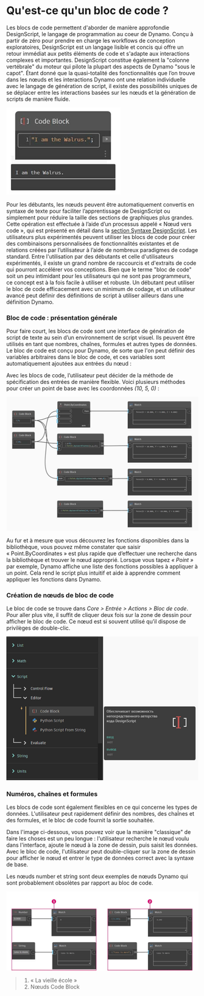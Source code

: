 # Qu'est-ce qu'un bloc de code ?

Les blocs de code permettent d'aborder de manière approfondie DesignScript, le langage de programmation au coeur de Dynamo. Conçu à partir de zéro pour prendre en charge les workflows de conception exploratoires, DesignScript est un langage lisible et concis qui offre un retour immédiat aux petits éléments de code et s'adapte aux interactions complexes et importantes. DesignScript constitue également la "colonne vertébrale" du moteur qui pilote la plupart des aspects de Dynamo "sous le capot". Étant donné que la quasi-totalité des fonctionnalités que l’on trouve dans les nœuds et les interactions Dynamo ont une relation individuelle avec le langage de génération de script, il existe des possibilités uniques de se déplacer entre les interactions basées sur les nœuds et la génération de scripts de manière fluide.

![](../images/8-1/1/codeblock.jpg)

Pour les débutants, les nœuds peuvent être automatiquement convertis en syntaxe de texte pour faciliter l’apprentissage de DesignScript ou simplement pour réduire la taille des sections de graphiques plus grandes. Cette opération est effectuée à l’aide d’un processus appelé « Nœud vers code », qui est présenté en détail dans la [section Syntaxe DesignScript](2-design-script-syntax.md). Les utilisateurs plus expérimentés peuvent utiliser les blocs de code pour créer des combinaisons personnalisées de fonctionnalités existantes et de relations créées par l’utilisateur à l’aide de nombreux paradigmes de codage standard. Entre l'utilisation par des débutants et celle d'utilisateurs expérimentés, il existe un grand nombre de raccourcis et d'extraits de code qui pourront accélérer vos conceptions. Bien que le terme "bloc de code" soit un peu intimidant pour les utilisateurs qui ne sont pas programmeurs, ce concept est à la fois facile à utiliser et robuste. Un débutant peut utiliser le bloc de code efficacement avec un minimum de codage, et un utilisateur avancé peut définir des définitions de script à utiliser ailleurs dans une définition Dynamo.

### Bloc de code : présentation générale

Pour faire court, les blocs de code sont une interface de génération de script de texte au sein d’un environnement de script visuel. Ils peuvent être utilisés en tant que nombres, chaînes, formules et autres types de données. Le bloc de code est conçu pour Dynamo, de sorte que l'on peut définir des variables arbitraires dans le bloc de code, et ces variables sont automatiquement ajoutées aux entrées du nœud :

Avec les blocs de code, l’utilisateur peut décider de la méthode de spécification des entrées de manière flexible. Voici plusieurs méthodes pour créer un point de base avec les coordonnées _(10, 5, 0)_ :

![](../images/8-1/1/codeblockbriefoverview.jpg)

Au fur et à mesure que vous découvrez les fonctions disponibles dans la bibliothèque, vous pouvez même constater que saisir « Point.ByCoordinates » est plus rapide que d’effectuer une recherche dans la bibliothèque et trouver le nœud approprié. Lorsque vous tapez _« Point »_ par exemple, Dynamo affiche une liste des fonctions possibles à appliquer à un point. Cela rend le script plus intuitif et aide à apprendre comment appliquer les fonctions dans Dynamo.

### Création de nœuds de bloc de code

Le bloc de code se trouve dans _Core > Entrée > Actions > Bloc de code_. Pour aller plus vite, il suffit de cliquer deux fois sur la zone de dessin pour afficher le bloc de code. Ce nœud est si souvent utilisé qu’il dispose de privilèges de double-clic.

![](../images/8-1/1/creatingcodeblocknodes.jpg)

### Numéros, chaînes et formules

Les blocs de code sont également flexibles en ce qui concerne les types de données. L'utilisateur peut rapidement définir des nombres, des chaînes et des formules, et le bloc de code fournit la sortie souhaitée.

Dans l'image ci-dessous, vous pouvez voir que la manière "classique" de faire les choses est un peu longue : l'utilisateur recherche le nœud voulu dans l'interface, ajoute le nœud à la zone de dessin, puis saisit les données. Avec le bloc de code, l'utilisateur peut double-cliquer sur la zone de dessin pour afficher le nœud et entrer le type de données correct avec la syntaxe de base.

Les nœuds number et string sont deux exemples de nœuds Dynamo qui sont probablement obsolètes par rapport au bloc de code.

![](../images/8-1/1/oldschoolvscodeblocksnodes.jpg)

> 1. « La vieille école »
> 2. Nœuds Code Block

